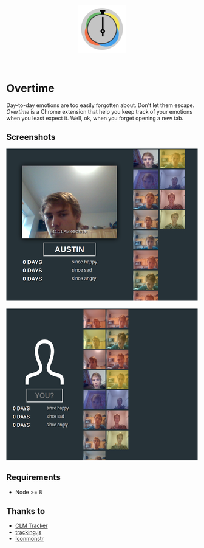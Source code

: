 <div align="center">
<img src="./static/icons/icon128.png" height="126" >  
</div>  
<br><br>

# Overtime

Day-to-day emotions are too easily forgotten about. Don't let them escape.
_Overtime_ is a Chrome extension that help you keep track of your emotions when you
least expect it. Well, ok, when you forget opening a new tab.

## Screenshots

<div align="center">
<img src="./screenshots/overtime.png" height="400" >  
</div>  
<br>

<div align="center">
<img src="./screenshots/overtime-unknown.png" height="400">
</div>  

## Requirements
* Node >= 8 

## Thanks to

* [CLM Tracker](https://github.com/auduno/clmtrackr/)
* [tracking.js](https://github.com/eduardolundgren/tracking.js)
* [Iconmonstr](https://iconmonstr.com/)
